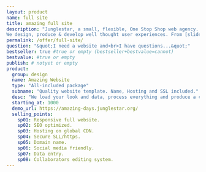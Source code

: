 ```yaml
---
layout: product
name: full site
title: amazing full site
description: "Junglestar, a small, flexible, One Stop Shop web agency. We do information architecture, screen design, deploy. Packed solutions all-included. Or top quality custom designs on the cheap. We help companies and individuals organize their communication. We grow relationships with clients.
We design, produce & develop well thought user experiences. From [slide shows](http://revealing.junglestar.org/#/8/1) to [offline ready web apps]"
permalink: /offer/full-site/
question: "&quot;I need a website and<br>I have questions...&quot;"
bestseller: true #true or empty (bestseller+bestvalue=cannot)
bestvalue: #true or empty
publish: # notyet or empty
product:
  group: design
  name: Amazing Website
  type: "All-included package"
  subname: "Quality website template. Name, Hosting and SSL included."
  desc: "We load your look and data, process everything and produce a clean performant website ready to compete."
  starting_at: 1000
  demo_url: https://amazing-days.junglestar.org/
  selling_points:
    sp01: Responsive full website.
    sp02: SEO optimized.
    sp03: Hosting on global CDN.
    sp04: Secure SLL/https.
    sp05: Domain name.
    sp06: Social media friendly.
    sp07: Data entry.
    sp08: Collaborators editing system.
---
```

